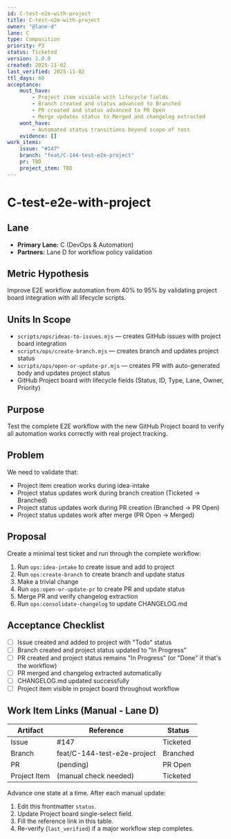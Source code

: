 ```yaml
---
id: C-test-e2e-with-project
title: C-test-e2e-with-project
owner: "@lane-d"
lane: C
type: Composition
priority: P3
status: Ticketed
version: 1.0.0
created: 2025-11-02
last_verified: 2025-11-02
ttl_days: 60
acceptance:
	must_have:
		- Project item visible with lifecycle fields
		- Branch created and status advanced to Branched
		- PR created and status advanced to PR Open
		- Merge updates status to Merged and changelog extracted
	wont_have:
		- Automated status transitions beyond scope of test
	evidence: []
work_items:
	issue: "#147"
	branch: "feat/C-144-test-e2e-project"
	pr: TBD
	project_item: TBD
---
```


# C-test-e2e-with-project

## Lane

- **Primary Lane:** C (DevOps & Automation)
- **Partners:** Lane D for workflow policy validation

## Metric Hypothesis

Improve E2E workflow automation from 40% to 95% by validating project board integration with all lifecycle scripts.

## Units In Scope

- `scripts/ops/ideas-to-issues.mjs` — creates GitHub issues with project board integration
- `scripts/ops/create-branch.mjs` — creates branch and updates project status
- `scripts/ops/open-or-update-pr.mjs` — creates PR with auto-generated body and updates project status
- GitHub Project board with lifecycle fields (Status, ID, Type, Lane, Owner, Priority)

## Purpose

Test the complete E2E workflow with the new GitHub Project board to verify all automation works correctly with real project tracking.

## Problem

We need to validate that:

- Project item creation works during idea-intake
- Project status updates work during branch creation (Ticketed → Branched)
- Project status updates work during PR creation (Branched → PR Open)
- Project status updates work after merge (PR Open → Merged)

## Proposal

Create a minimal test ticket and run through the complete workflow:

1. Run `ops:idea-intake` to create issue and add to project
2. Run `ops:create-branch` to create branch and update status
3. Make a trivial change
4. Run `ops:open-or-update-pr` to create PR and update status
5. Merge PR and verify changelog extraction
6. Run `ops:consolidate-changelog` to update CHANGELOG.md

## Acceptance Checklist

- [ ] Issue created and added to project with "Todo" status
- [ ] Branch created and project status updated to "In Progress"
- [ ] PR created and project status remains "In Progress" (or "Done" if that's the workflow)
- [ ] PR merged and changelog extracted automatically
- [ ] CHANGELOG.md updated successfully
- [ ] Project item visible in project board throughout workflow

## Work Item Links (Manual - Lane D)

| Artifact     | Reference                   | Status   |
| ------------ | --------------------------- | -------- |
| Issue        | #147                        | Ticketed |
| Branch       | feat/C-144-test-e2e-project | Branched |
| PR           | (pending)                   | PR Open  |
| Project Item | (manual check needed)       | Ticketed |

Advance one state at a time. After each manual update:

1. Edit this frontmatter `status`.
2. Update Project board single-select field.
3. Fill the reference link in this table.
4. Re-verify (`last_verified`) if a major workflow step completes.
